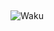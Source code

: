 ## 

![Waku](https://media.giphy.com/media/v1.Y2lkPTc5MGI3NjExY2N4a24ya2lvNWlxOHlzamF0Nnl3dXd2Yzdib2o0M3JvdnlvdDluZyZlcD12MV9pbnRlcm5hbF9naWZfYnlfaWQmY3Q9Zw/JIX9t2j0ZTN9S/giphy.gif) 

